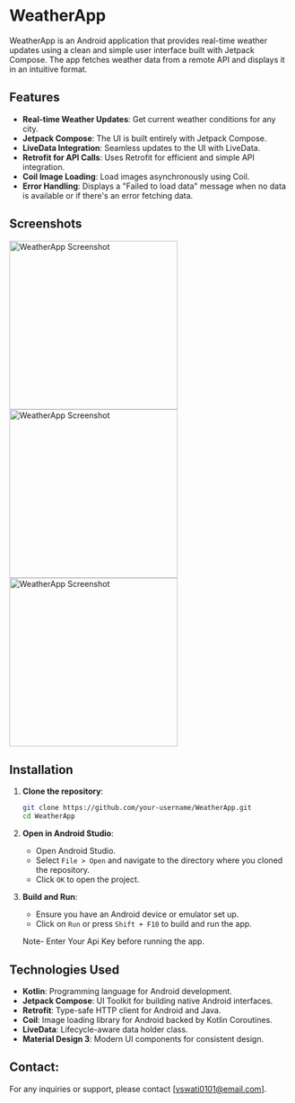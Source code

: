 # WeatherApp

WeatherApp is an Android application that provides real-time weather updates using a clean and simple user interface built with Jetpack Compose. The app fetches weather data from a remote API and displays it in an intuitive format.

## Features

- **Real-time Weather Updates**: Get current weather conditions for any city.
- **Jetpack Compose**: The UI is built entirely with Jetpack Compose.
- **LiveData Integration**: Seamless updates to the UI with LiveData.
- **Retrofit for API Calls**: Uses Retrofit for efficient and simple API integration.
- **Coil Image Loading**: Load images asynchronously using Coil.
- **Error Handling**: Displays a "Failed to load data" message when no data is available or if there's an error fetching data.

## Screenshots

<!-- Reduced size example using HTML -->
<img src="https://github.com/user-attachments/assets/5341f598-fe3b-4d6d-a8a3-a4ed7f1d6061" alt="WeatherApp Screenshot" width="300"/>
<img src="https://github.com/user-attachments/assets/5f1805a1-8956-4b2d-98f0-7fe59201f176" alt="WeatherApp Screenshot" width="300"/>
<img src="https://github.com/user-attachments/assets/8afc13f7-725b-497a-b7b0-da67112e8feb1" alt="WeatherApp Screenshot" width="300"/>


## Installation

1. **Clone the repository**:
    ```bash
    git clone https://github.com/your-username/WeatherApp.git
    cd WeatherApp
    ```

2. **Open in Android Studio**:
    - Open Android Studio.
    - Select `File > Open` and navigate to the directory where you cloned the repository.
    - Click `OK` to open the project.

3. **Build and Run**:
    - Ensure you have an Android device or emulator set up.
    - Click on `Run` or press `Shift + F10` to build and run the app.
  
   Note- Enter Your Api Key before running the app.

## Technologies Used

- **Kotlin**: Programming language for Android development.
- **Jetpack Compose**: UI Toolkit for building native Android interfaces.
- **Retrofit**: Type-safe HTTP client for Android and Java.
- **Coil**: Image loading library for Android backed by Kotlin Coroutines.
- **LiveData**: Lifecycle-aware data holder class.
- **Material Design 3**: Modern UI components for consistent design.

## Contact:
For any inquiries or support, please contact [vswati0101@email.com].


